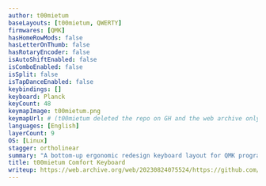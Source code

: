 ```yaml
---
author: t00mietum
baseLayouts: [t00mietum, QWERTY]
firmwares: [QMK]
hasHomeRowMods: false
hasLetterOnThumb: false
hasRotaryEncoder: false
isAutoShiftEnabled: false
isComboEnabled: false
isSplit: false
isTapDanceEnabled: false
keybindings: []
keyboard: Planck
keyCount: 48
keymapImage: t00mietum.png
keymapUrl: # (t00mietum deleted the repo on GH and the web archive only archived the landing page) https://github.com/t00mietum/keyboard/
languages: [English]
layerCount: 9
OS: [Linux]
stagger: ortholinear
summary: "A bottom-up ergonomic redesign keyboard layout for QMK programmable keyboards. There were no sacred cows - not modifiers, not symbols ... only statistically validated and human-tested comfort."
title: t00mietum Comfort Keyboard
writeup: https://web.archive.org/web/20230824075524/https://github.com/t00mietum/keyboard/
---
```

